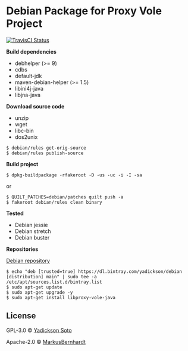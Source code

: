 # Debian Package for Proxy Vole Project

[![TravisCI Status][travis-image]][travis-url]

**Build dependencies**

- debhelper (>= 9)
- cdbs
- default-jdk
- maven-debian-helper (>= 1.5)
- libini4j-java
- libjna-java

**Download source code**

- unzip
- wget
- libc-bin
- dos2unix 

```
$ debian/rules get-orig-source
$ debian/rules publish-source
```

**Build project**

```
$ dpkg-buildpackage -rfakeroot -D -us -uc -i -I -sa
```
or
```
$ QUILT_PATCHES=debian/patches quilt push -a
$ fakeroot debian/rules clean binary
```

**Tested**

- Debian jessie
- Debian stretch
- Debian buster

**Repositories**

[Debian repository](https://bintray.com/yadickson/debian)

```
$ echo "deb [trusted=true] https://dl.bintray.com/yadickson/debian [distribution] main" | sudo tee -a /etc/apt/sources.list.d/bintray.list
$ sudo apt-get update
$ sudo apt-get upgrade -y
$ sudo apt-get install libproxy-vole-java
```

## License

GPL-3.0 © [Yadickson Soto](https://github.com/yadickson)

Apache-2.0 © [MarkusBernhardt](https://github.com/MarkusBernhardt/proxy-vole)

[travis-image]: https://api.travis-ci.org/yadickson/proxy-vole-debs.svg?branch=master
[travis-url]: https://travis-ci.org/yadickson/proxy-vole-debs

